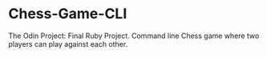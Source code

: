 # Chess-Game-CLI
The Odin Project: Final Ruby Project. Command line Chess game where two players can play against each other.
